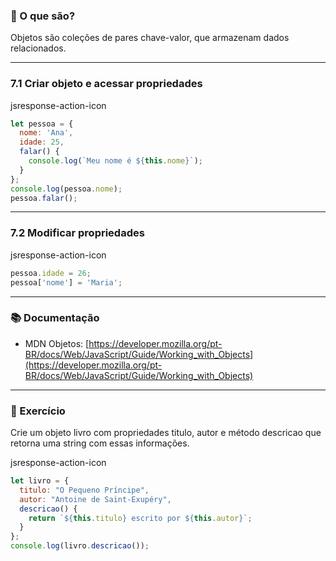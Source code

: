 ### 📌 O que são?

Objetos são coleções de pares chave-valor, que armazenam dados relacionados.

---

### 7.1 Criar objeto e acessar propriedades

jsresponse-action-icon

```js
let pessoa = {
  nome: 'Ana',
  idade: 25,
  falar() {
    console.log(`Meu nome é ${this.nome}`);
  }
};
console.log(pessoa.nome);
pessoa.falar();
```

---

### 7.2 Modificar propriedades

jsresponse-action-icon

```js
pessoa.idade = 26;
pessoa['nome'] = 'Maria';
```

---

### 📚 Documentação

- MDN Objetos: [https://developer.mozilla.org/pt-BR/docs/Web/JavaScript/Guide/Working_with_Objects](https://developer.mozilla.org/pt-BR/docs/Web/JavaScript/Guide/Working_with_Objects)

---

### 🧩 Exercício

Crie um objeto livro com propriedades titulo, autor e método descricao que retorna uma string com essas informações.

jsresponse-action-icon

```js
let livro = {
  titulo: "O Pequeno Príncipe",
  autor: "Antoine de Saint-Exupéry",
  descricao() {
    return `${this.titulo} escrito por ${this.autor}`;
  }
};
console.log(livro.descricao());
```
